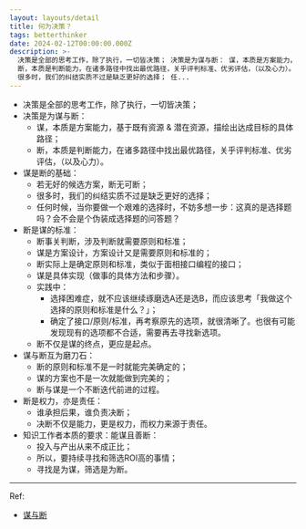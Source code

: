 ```yaml
---
layout: layouts/detail
title: 何为决策？
tags: betterthinker
date: 2024-02-12T00:00:00.000Z
description: >-
  决策是全部的思考工作，除了执行，一切皆决策； 决策是为谋与断： 谋，本质是方案能力，基于既有资源 & 潜在资源，描绘出达成目标的具体路径；
  断，本质是判断能力，在诸多路径中找出最优路径，关乎评判标准、优劣评估，（以及心力）。 谋是断的基础： 若无好的候选方案，断无可断；
  很多时，我们的纠结实质不过是缺乏更好的选择； 任...
---
```

* 决策是全部的思考工作，除了执行，一切皆决策；
* 决策是为谋与断：
  * 谋，本质是方案能力，基于既有资源 & 潜在资源，描绘出达成目标的具体路径；
  * 断，本质是判断能力，在诸多路径中找出最优路径，关乎评判标准、优劣评估，（以及心力）。
* 谋是断的基础：
  * 若无好的候选方案，断无可断；
  * 很多时，我们的纠结实质不过是缺乏更好的选择；
  * 任何时候，当你要做一个艰难的选择时，不妨多想一步：这真的是选择题吗？会不会是个伪装成选择题的问答题？
* 断是谋的标准：
  * 断事关判断，涉及判断就需要原则和标准；
  * 谋是方案设计，方案设计又是需要原则和标准的；
  * 断实际上是确定原则和标准，类似于面相接口编程的接口；
  * 谋是具体实现（做事的具体方法和步骤）。
  * 实践中：
    * 选择困难症，就不应该继续琢磨选A还是选B，而应该思考「我做这个选择的原则和标准是什么？」；
    * 确定了接口/原则/标准，再考察原先的选项，就很清晰了。也很有可能发现现有的选项都不合适，需要再去寻找新选项。
  * 断不仅是谋的终点，更应是起点。
* 谋与断互为磨刀石：
  * 断的原则和标准不是一时就能完美确定的；
  * 谋的方案也不是一次就能做到完美的；
  * 断与谋是一个不断迭代前进的过程。
* 断是权力，亦是责任：
  * 谁承担后果，谁负责决断；
  * 决断不仅是能力，更是权力，而权力来源于责任。
* 知识工作者本质的要求：能谋且善断：
  * 投入与产出从来不成正比；
  * 所以，要持续寻找和筛选ROI高的事情；
  * 寻找是为谋，筛选是为断。

---

Ref:
* <a href="https://mp.weixin.qq.com/s/hRWKVtq8XmgeLEOfm-BCDA" target="_blank">谋与断</a>
